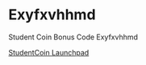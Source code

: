 # Exyfxvhhmd
Student Coin Bonus Code Exyfxvhhmd

[StudentCoin Launchpad](https://stctoken.de/?ref=Exyfxvhhmd)
